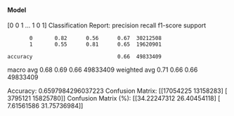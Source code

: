#### Model
[0 0 1 ... 1 0 1]
Classification Report:
              precision    recall  f1-score   support

           0       0.82      0.56      0.67  30212508
           1       0.55      0.81      0.65  19620901

    accuracy                           0.66  49833409
   macro avg       0.68      0.69      0.66  49833409
weighted avg       0.71      0.66      0.66  49833409

Accuracy: 0.6597984296037223
Confusion Matrix:
[[17054225 13158283]
 [ 3795121 15825780]]
Confusion Matrix (%):
[[34.22247312 26.40454118]
 [ 7.61561586 31.75736984]]
